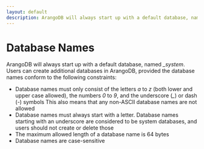 ```yaml
---
layout: default
description: ArangoDB will always start up with a default database, named _system
---
```

Database Names
==============

ArangoDB will always start up with a default database, named *_system*.
Users can create additional databases in ArangoDB, provided the database
names conform to the following constraints:

* Database names must only consist of the letters *a* to *z* (both lower and
  upper case allowed), the numbers *0* to *9*, and the underscore (*_*) or 
  dash (*-*) symbols
  This also means that any non-ASCII database names are not allowed
* Database names must always start with a letter. Database names starting 
  with an underscore are considered to be system databases, and users should 
  not create or delete those
* The maximum allowed length of a database name is 64 bytes
* Database names are case-sensitive
